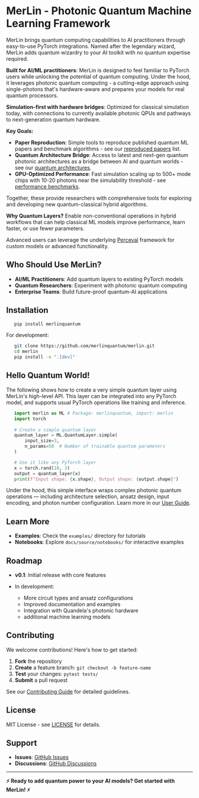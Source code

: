 # MerLin - Photonic Quantum Machine Learning Framework

MerLin brings quantum computing capabilities to AI practitioners through easy-to-use PyTorch integrations. Named after the legendary wizard, MerLin adds quantum wizardry to your AI toolkit with no quantum expertise required.

**Built for AI/ML practitioners**: MerLin is designed to feel familiar to PyTorch users while unlocking the potential of quantum computing. Under the hood, it leverages photonic quantum computing - a cutting-edge approach using single-photons that's hardware-aware and prepares your models for real quantum processors.

**Simulation-first with hardware bridges**: Optimized for classical simulation today, with connections to currently available photonic QPUs and pathways to next-generation quantum hardware.

**Key Goals:**

- **Paper Reproduction**: Simple tools to reproduce published quantum ML papers and benchmark algorithms - see our [reproduced papers](https://merlinquantum.ai/research/reproduced_papers.html) list.
- **Quantum Architecture Bridge**: Access to latest and next-gen quantum photonic architectures as a bridge between AI and quantum worlds - see our [quantum architectures](https://merlinquantum.ai/research/reproduced_papers.html).
- **GPU-Optimized Performance**: Fast simulation scaling up to 500+ mode chips with 10-20 photons near the simulability threshold - see [performance benchmarks](https://merlinquantum.ai/reference/performance.html).

Together, these provide researchers with comprehensive tools for exploring and developing new quantum-classical hybrid algorithms.

**Why Quantum Layers?** Enable non-conventional operations in hybrid workflows that can help classical ML models improve performance, learn faster, or use fewer parameters.

Advanced users can leverage the underlying [Perceval](https://perceval.quandela.net) framework for custom models or advanced functionality.

## Who Should Use MerLin?

- **AI/ML Practitioners**: Add quantum layers to existing PyTorch models
- **Quantum Researchers**: Experiment with photonic quantum computing  
- **Enterprise Teams**: Build future-proof quantum-AI applications

## Installation

``` bash
   pip install merlinquantum
```

For development:

``` bash
   git clone https://github.com/merlinquantum/merlin.git
   cd merlin
   pip install -e ".[dev]"
```

## Hello Quantum World!

The following shows how to create a very simple quantum layer using MerLin's high-level API. This layer can be
integrated into any PyTorch model, and supports usual PyTorch operations like training and inference.

``` python
   import merlin as ML # Package: merlinquantum, import: merlin
   import torch
   
   # Create a simple quantum layer
   quantum_layer = ML.QuantumLayer.simple(
       input_size=3,
       n_params=50  # Number of trainable quantum parameters
   )

   # Use it like any PyTorch layer
   x = torch.rand(10, 3)
   output = quantum_layer(x)
   print(f"Input shape: {x.shape}, Output shape: {output.shape}")
```

Under the hood, this simple interface wraps complex photonic quantum operations — including architecture selection, ansatz design, input encoding, and photon number configuration. Learn more in our [User Guide](https://merlinquantum.ai/user_guide/index.html).

## Learn More

- **Examples**: Check the ``examples/`` directory for tutorials
- **Notebooks**: Explore ``docs/source/notebooks/`` for interactive examples

## Roadmap

- **v0.1**: Initial release with core features
- In development:

  - More circuit types and ansatz configurations
  - Improved documentation and examples
  - Integration with Quandela's photonic hardware
  - additional machine learning models

## Contributing

We welcome contributions! Here's how to get started:

1. **Fork** the repository
2. **Create** a feature branch: ``git checkout -b feature-name``
3. **Test** your changes: ``pytest tests/``
4. **Submit** a pull request

See our [Contributing Guide](https://github.com/merlinquantum/merlin/blob/main/CONTRIBUTING.md) for detailed guidelines.

## License

MIT License - see [LICENSE](https://github.com/merlinquantum/merlin/blob/main/LICENSE) for details.

## Support

- **Issues**: [GitHub Issues](https://github.com/merlinquantum/merlin/issues)
- **Discussions**: [GitHub Discussions](https://github.com/merlinquantum/merlin/discussions)

----

**⚡ Ready to add quantum power to your AI models? Get started with MerLin! ⚡**
